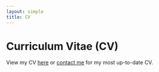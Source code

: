```yaml
---
layout: simple
title: CV
---
```


<style>
.hero-body .column {
	margin-bottom: 180px;
}

.hero-body .tagline {
	font-size: 18px;
	margin-top: 5px;
}
</style>

# Curriculum Vitae (CV)

View my CV <a href="https://rbalexander.me/cv.pdf">here</a> or [contact me](https://rbalexander.me/contact) for my most up-to-date CV.